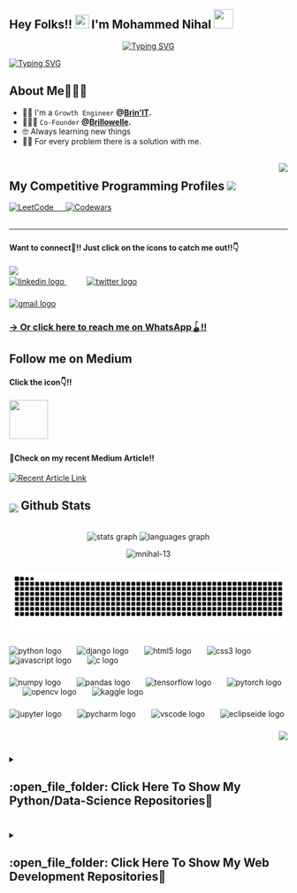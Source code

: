<h2 align="left">Hey Folks!! <img height="25" width="25" src="https://cdn3.emoji.gg/emojis/wavegif_1860.gif"  /> I'm Mohammed Nihal <img height="35" width="35" src = "https://i.pinimg.com/originals/3f/7e/4e/3f7e4eff7c96e9fe4b8b4b1ff3f7bdb5.gif" > </h2>
<p align="center">
  <a href="https://git.io/typing-svg"><img src="https://readme-typing-svg.demolab.com?font=Fira+Code&pause=1000&color=FFFFF&center=true&vCenter=true&random=false&width=600&lines=Enthusiastic Developer And Data Scientist!!;Always Learning And Building⛓️;Chemist⚗️ Turned InTo Code⚙️;Passionate About Innovations⚒️;Eager To Learn New Technologies!!" alt="Typing SVG" /></a>
</p>
<a href="https://git.io/typing-svg"><img src="https://readme-typing-svg.demolab.com?font=Fira+Code&pause=1000&width=435&lines=The+five+boxing+wizards+jump+quickly" alt="Typing SVG" /></a>
<br>

###

<h2>About Me👨🏼‍💻</h2>

- 👨‍💻 I'm a `Growth Engineer` <b>@[Brin'IT](https://brinit.in).</b>
- 👨🏼‍💼 `Co-Founder` <b>@[Brillowelle](https://brillowelle.com).</b>
- 🤓 Always learning new things
- ✍🏻 For every problem there is a solution with me.
<!--:boom: You can visit [MY WEBSITE]().-->
<!--- 📄 This is [MY RESUME](https://github.com/mnihal-13/mnihal-13/blob/main/Mohammed%20Nihal_CV.pdf).-->
<br>
  <img align='right' src="https://visitor-badge.laobi.icu/badge?page_id=mnihal-13.mnihal-13&left_color=indigo&left_text=Who's%20There"  />




###

<h2>My Competitive Programming Profiles <img src="https://media4.giphy.com/media/dMLmQfCO7lCA2gX3tw/giphy.gif?cid=ecf05e47ak6mwfu812269zzr8ydv529109qzpb8rszwnja9e&rid=giphy.gif&ct=s" width=7%> </h2>  
  
<div align="left" width=100%>
  <a href="https://leetcode.com/u/MN_13/"><img src="https://img.icons8.com/external-tal-revivo-shadow-tal-revivo/50/000000/external-level-up-your-coding-skills-and-quickly-land-a-job-logo-shadow-tal-revivo.png"alt="LeetCode"width=%6/ </a> 
    &emsp;
    <a href="https://www.codewars.com/users/MN_13"><img src="https://img.shields.io/badge/Codewars-B1361E?style=for-the-badge&logo=codewars&logoColor=grey" alt="Codewars"/></a>  
</div>
<br>
<hr>


###

<h4>  Want to connect🤝!! Just click on the icons to catch me out!!👇 </h4> 
<img src="https://github.com/7oSkaaa/7oSkaaa/blob/main/Images/Connect-with-me.gif?raw=true" width="12%">
<div align="left">
  <a href="https://www.linkedin.com/in/mohammed-nihal-kv-mn13">
    <img src="https://cdn.jsdelivr.net/gh/devicons/devicon/icons/linkedin/linkedin-original.svg" height="57" alt="linkedin logo"  />
  </a>
    <img width="33" />
  <a href="https://twitter.com/mnihal_13">
    <img src="https://cdn.jsdelivr.net/gh/devicons/devicon/icons/twitter/twitter-original.svg" height="57" alt="twitter logo"  /> </a>

</div>

###


<div align="left">
  <a href="mailto:mnkv1013@gmail.com" target="blank">
    <img src="https://img.shields.io/static/v1?message=Gmail&logo=gmail&label=&color=D14836&logoColor=white&labelColor=&style=for-the-badge" height="35" alt="gmail logo"  />
  </a>
</div>

<h3> <a href="https://wa.me/+918129765764"> -> Or click here to reach me on WhatsApp🪀!! </a></h3>


###

<h2> Follow me on Medium  </h2>
<div align="left" >  
  <h4>Click the icon👇!!</h4>
    <a  href="https://medium.com/@mn13"> 
        <img src="https://raw.githubusercontent.com/maurodesouza/profile-readme-generator/master/src/assets/icons/social/medium/default.svg" width="70" height="70" />
    </a>
</div>

###

<h4>📌Check on my recent Medium Article!!</h4> 
<a align="left" target="_blank" href="https://github-readme-medium-recent-article.vercel.app/medium/@mn13/0"><img src="https://github-readme-medium-recent-article.vercel.app/medium/@mn13/0" alt="Recent Article Link"> </a>

### 

<h2> <img src="https://media1.giphy.com/media/v1.Y2lkPTc5MGI3NjExYzFhYzJkMmQ2MWQ3ZGY3MDhjZTE3MDI2Mzk3NzE1OWQyZTRlMmYwMCZjdD1z/iY8CRBdQXODJSCERIr/giphy.gif" width=5% valign="bottom"> Github Stats </h2>

<br clear="both">

<div align="center">
  <img src="https://github-readme-stats.vercel.app/api?username=mnihal-13&hide_title=false&hide_rank=false&show_icons=true&include_all_commits=true&count_private=true&disable_animations=false&theme=dracula&locale=en&hide_border=false&order=1" height="150" alt="stats graph"  />
<!--   <a href="https://github.com/mnihal-13" style=justify-content: flex-end;"><img src="https://github-readme-stats.vercel.app/api/top-langs/?username=mnihal-13&langs_count=10&title_color=0891b2&text_color=ffffff&icon_color=0891b2&bg_color=1c1917&hide_border=true&theme=dracula&locale=en&custom_title=Top%20%Languages" alt="Top Languages" /></a> -->
  <img src="https://github-readme-stats.vercel.app/api/top-langs?username=mnihal-13&locale=en&hide_title=false&layout=compact&card_width=320&langs_count=5&theme=dracula&hide_border=false&order=2" height="150" alt="languages graph"  />
  <p><img src="https://github-readme-streak-stats.herokuapp.com/?user=mnihal-13&theme=tokyonight" alt="mnihal-13" /></p>
</div>




###

<img src="https://raw.githubusercontent.com/mnihal-13/mnihal-13/output/snake.svg" alt="Snake animation" />

###

<div align="left">
  <img src="https://cdn.jsdelivr.net/gh/devicons/devicon/icons/python/python-original.svg" height="48" alt="python logo"  />
  <img width="20" />
  <img src="https://skillicons.dev/icons?i=django" height="48" alt="django logo"  />
  <img width="20" />
  <img src="https://cdn.jsdelivr.net/gh/devicons/devicon/icons/html5/html5-original.svg" height="48" alt="html5 logo"  />
  <img width="20" />
  <img src="https://cdn.jsdelivr.net/gh/devicons/devicon/icons/css3/css3-original.svg" height="48" alt="css3 logo"  />
  <img width="20" />
  <img src="https://cdn.jsdelivr.net/gh/devicons/devicon/icons/javascript/javascript-original.svg" height="48" alt="javascript logo"  />
  <img width="20" />
  <img src="https://cdn.jsdelivr.net/gh/devicons/devicon/icons/c/c-original.svg" height="48" alt="c logo"  />
</div>

### 

<div align="left"> 
  <img src="https://cdn.jsdelivr.net/gh/devicons/devicon/icons/numpy/numpy-original.svg" height="48" alt="numpy logo"  />
  <img width="20" />
  <img src="https://cdn.jsdelivr.net/gh/devicons/devicon/icons/pandas/pandas-original.svg" height="48" alt="pandas logo"  />
  <img width="20" />
  <img src="https://cdn.jsdelivr.net/gh/devicons/devicon/icons/tensorflow/tensorflow-original.svg" height="48" alt="tensorflow logo"  />
  <img width="20" />
  <img src="https://cdn.jsdelivr.net/gh/devicons/devicon/icons/pytorch/pytorch-original.svg" height="48" alt="pytorch logo"  />
  <img width="20" />
  <img src="https://cdn.jsdelivr.net/gh/devicons/devicon/icons/opencv/opencv-original.svg" height="48" alt="opencv logo"  />
  <img width="20" />
  <img src="https://cdn.jsdelivr.net/gh/devicons/devicon/icons/kaggle/kaggle-original.svg" height="48" alt="kaggle logo"  />
</div>

###

<div align="left">
  <img src="https://cdn.jsdelivr.net/gh/devicons/devicon/icons/jupyter/jupyter-original.svg" height="48" alt="jupyter logo"  />
  <img width="20" />
  <img src="https://cdn.jsdelivr.net/gh/devicons/devicon/icons/pycharm/pycharm-original.svg" height="48" alt="pycharm logo"  />
  <img width="20" />
  <img src="https://cdn.jsdelivr.net/gh/devicons/devicon/icons/vscode/vscode-original.svg" height="48" alt="vscode logo"  />
  <img width="20" />
  <img src="https://skillicons.dev/icons?i=eclipse" height="48" alt="eclipseide logo"  />
</div>

###

<div align="right">
    <img height="270" src="https://mir-s3-cdn-cf.behance.net/project_modules/fs/bbefa799786133.5efa9bf3d1b49.gif"  />
</div>

###

<!--<div align="right">
  <img src="https://profile-counter.glitch.me/mnihal-13/count.svg?"  />
</div>-->

###




<details><summary><h2> :open_file_folder: Click Here To Show My Python/Data-Science Repositories🚨</h2></summary>

  ----
    
  <div>
    <p align="center">
    <a href="https://github.com/mnihal-13/Python-Mini-Projects">
            <img src="https://github-readme-stats.vercel.app/api/pin/?username=mnihal-13&repo=Python-Mini-Projects&theme=tokyonight" alt="Python repo" />
        </a>  
    <a href="https://github.com/mnihal-13/Machine-Learning-Projects">
            <img src="https://github-readme-stats.vercel.app/api/pin/?username=mnihal-13&repo=Machine-Learning-Projects&theme=tokyonight" alt="ML repo" />
      </a>
    <a href="https://github.com/mnihal-13/Deep-Learning-Projects">
            <img src="https://github-readme-stats.vercel.app/api/pin/?username=mnihal-13&repo=Deep-Learning-Projects&theme=tokyonight" alt="Deep Learning repo" />
        </a>
    <a href="https://github.com/mnihal-13/Exploratory-Data-Analysis">
            <img src="https://github-readme-stats.vercel.app/api/pin/?username=mnihal-13&repo=Exploratory-Data-Analysis&theme=tokyonight" alt="Data Analysis repo" />
        </a>
    <a href="https://github.com/mnihal-13/NLP-Projects">
            <img src="https://github-readme-stats.vercel.app/api/pin/?username=mnihal-13&repo=NLP-Projects&theme=tokyonight" alt="NLP repo" />
        </a>
    <a href="https://github.com/mnihal-13/Image-Processing-Projects">
          <img src="https://github-readme-stats.vercel.app/api/pin/?username=mnihal-13&repo=Image-Processing-Projects&theme=tokyonight" alt="Image Processing repo" />
        </a>
    <a href="https://github.com/mnihal-13/Machine-Learning-Basic-Projects-">
            <img src="https://github-readme-stats.vercel.app/api/pin/?username=mnihal-13&repo=Machine-Learning-Basic-Projects-&theme=tokyonight" alt="ML basic repo" />
        </a>  
    </p>
  </div>
</details>

###

<details><summary><h2> :open_file_folder: Click Here To Show My Web Development Repositories🚨</h2></summary>

  ----
    
  <div>
    <p align="center">
    <a href="https://github.com/mnihal-13/E-Commerce-Django">
            <img src="https://github-readme-stats.vercel.app/api/pin/?username=mnihal-13&repo=E-Commerce-Django&theme=tokyonight" alt="Django repo" />
      </a>
    <a href="https://github.com/mnihal-13/Front-End-Sample-Projects">
            <img src="https://github-readme-stats.vercel.app/api/pin/?username=mnihal-13&repo=Front-End-Sample-Projects&theme=tokyonight" alt="Front-end repo" />
        </a>  
    </div>
  </details>
  
